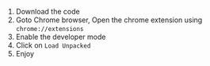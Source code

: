 1. Download the code
2. Goto Chrome browser, Open the chrome extension using `chrome://extensions`
3. Enable the developer mode
4. Click on `Load Unpacked`
5. Enjoy
